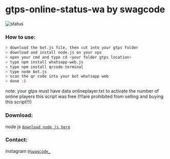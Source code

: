 # gtps-online-status-wa by swagcode

![status](https://i.postimg.cc/V67S4M84/20210109-201547.jpg)

### How to use:
 
```bash
> download the bot.js file, then cut into your gtps folder
> download and install node.js on your vps
> open your cmd and type cd <your folder gtps location>
> type npm install whatsapp-web.js
> type npm install qrcode-terminal
> type node bot.js 
> scan the qr code into your bot whatsapp web
> done :)
```
note: your gtps must have data onlineplayer.txt to activate the number of online players
this script was free (!!!are prohibited from selling and buying this script!!!)

### Download:
node js [`download node js here`](https://nodejs.org/en/download/)
### Contact:
instagram [`@swagcode_`](https://www.instagram.com/swagcode_/)
